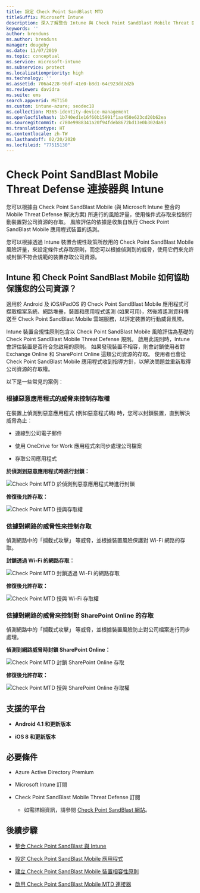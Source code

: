 ```yaml
---
title: 設定 Check Point SandBlast MTD
titleSuffix: Microsoft Intune
description: 深入了解整合 Intune 與 Check Point SandBlast Mobile Threat Defense 來控制行動裝置對公司資源的存取。
keywords: ''
author: brenduns
ms.author: brenduns
manager: dougeby
ms.date: 11/07/2019
ms.topic: conceptual
ms.service: microsoft-intune
ms.subservice: protect
ms.localizationpriority: high
ms.technology: ''
ms.assetid: 706a4228-9bdf-41e0-b8d1-64c923dd2d2b
ms.reviewer: davidra
ms.suite: ems
search.appverid: MET150
ms.custom: intune-azure; seodec18
ms.collection: M365-identity-device-management
ms.openlocfilehash: 1b740ed1e16f60b15991f1aa450e623cd20b62ea
ms.sourcegitcommit: c780e9988341a20f94fdeb8672bd13e0b302da93
ms.translationtype: HT
ms.contentlocale: zh-TW
ms.lasthandoff: 02/20/2020
ms.locfileid: "77515130"
---
```

# <a name="check-point-sandblast-mobile-threat-defense-connector-with-intune"></a>Check Point SandBlast Mobile Threat Defense 連接器與 Intune

您可以根據由 Check Point SandBlast Mobile (與 Microsoft Intune 整合的 Mobile Threat Defense 解決方案) 所進行的風險評量，使用條件式存取來控制行動裝置對公司資源的存取。 風險評估的依據是收集自執行 Check Point SandBlast Mobile 應用程式裝置的遙測。

您可以根據透過 Intune 裝置合規性政策所啟用的 Check Point SandBlast Mobile 風險評量，來設定條件式存取原則，而您可以根據偵測到的威脅，使用它們來允許或封鎖不符合規範的裝置存取公司資源。

## <a name="how-do-intune-and-check-point-sandblast-mobile-help-protect-your-company-resources"></a>Intune 和 Check Point SandBlast Mobile 如何協助保護您的公司資源？

適用於 Android 及 iOS/iPadOS 的 Check Point SandBlast Mobile 應用程式可擷取檔案系統、網路堆疊，裝置和應用程式遙測 (如果可用)，然後將遙測資料傳送至 Check Point SandBlast Mobile 雲端服務，以評定裝置的行動威脅風險。

Intune 裝置合規性原則包含以 Check Point SandBlast Mobile 風險評估為基礎的 Check Point SandBlast Mobile Threat Defense 規則。 啟用此規則時，Intune 會評估裝置是否符合您啟用的原則。 如果發現裝置不相容，則會封鎖使用者對 Exchange Online 和 SharePoint Online 這類公司資源的存取。 使用者也會從 Check Point SandBlast Mobile 應用程式收到指導方針，以解決問題並重新取得公司資源的存取權。

以下是一些常見的案例：

### <a name="control-access-based-on-threats-from-malicious-apps"></a>根據惡意應用程式的威脅來控制存取權

在裝置上偵測到惡意應用程式 (例如惡意程式碼) 時，您可以封鎖裝置，直到解決威脅為止︰

- 連線到公司電子郵件

- 使用 OneDrive for Work 應用程式來同步處理公司檔案

- 存取公司應用程式

**於偵測到惡意應用程式時進行封鎖：**

![Check Point MTD 於偵測到惡意應用程式時進行封鎖](./media/checkpoint-sandblast-mobile-mobile-threat-defense-connector/checkpoint-MTD-2.PNG)

**修復後允許存取：**

![Check Point MTD 授與存取權](./media/checkpoint-sandblast-mobile-mobile-threat-defense-connector/checkpoint-MTD-3.PNG)

### <a name="control-access-based-on-threat-to-network"></a>依據對網路的威脅性來控制存取

偵測網路中的「攔截式攻擊」  等威脅，並根據裝置風險保護對 Wi-Fi 網路的存取。

**封鎖透過 Wi-Fi 的網路存取︰**

![Check Point MTD 封鎖透過 Wi-Fi 的網路存取](./media/checkpoint-sandblast-mobile-mobile-threat-defense-connector/checkpoint-MTD-4.PNG)

**修復後允許存取：**

![Check Point MTD 授與 Wi-Fi 存取權](./media/checkpoint-sandblast-mobile-mobile-threat-defense-connector/checkpoint-MTD-5.PNG)

### <a name="control-access-to-sharepoint-online-based-on-threat-to-network"></a>依據對網路的威脅來控制對 SharePoint Online 的存取

偵測網路中的「攔截式攻擊」  等威脅，並根據裝置風險防止對公司檔案進行同步處理。

**偵測到網路威脅時封鎖 SharePoint Online：**

![Check Point MTD 封鎖 SharePoint Online 存取](./media/checkpoint-sandblast-mobile-mobile-threat-defense-connector/checkpoint-MTD-6.PNG)

**修復後允許存取：**

![Check Point MTD 授與 SharePoint Online 存取權](./media/checkpoint-sandblast-mobile-mobile-threat-defense-connector/checkpoint-MTD-7.PNG)

## <a name="supported-platforms"></a>支援的平台

- **Android 4.1 和更新版本**

- **iOS 8 和更新版本**

## <a name="pre-requisites"></a>必要條件

- Azure Active Directory Premium

- Microsoft Intune 訂閱

- Check Point SandBlast Mobile Threat Defense 訂閱
  - 如需詳細資訊，請參閱 [Check Point SandBlast 網站](https://www.checkpoint.com/)。

## <a name="next-steps"></a>後續步驟

- [整合 Check Point SandBlast 與 Intune](checkpoint-sandblast-mobile-mtd-connector-integration.md)

- [設定 Check Point SandBlast Mobile 應用程式](mtd-apps-ios-app-configuration-policy-add-assign.md)

- [建立 Check Point SandBlast Mobile 裝置相容性原則](mtd-device-compliance-policy-create.md)

- [啟用 Check Point SandBlast Mobile MTD 連接器](mtd-connector-enable.md)
